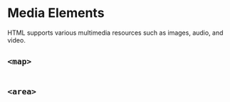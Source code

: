 # Media Elements

HTML supports various multimedia resources such as images, audio, and video.

## `<map>`

```HTML

```

## `<area>`

```HTML

```
